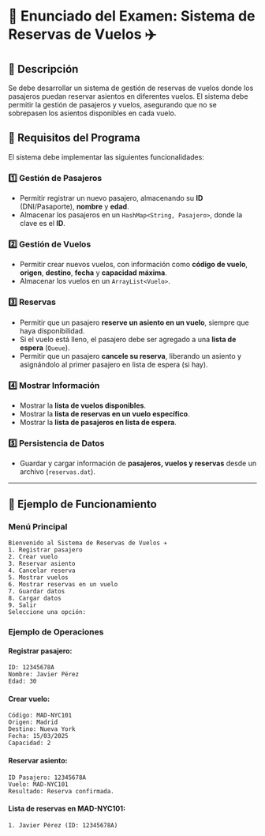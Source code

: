 # 📜 Enunciado del Examen: Sistema de Reservas de Vuelos ✈️

## 📌 Descripción
Se debe desarrollar un sistema de gestión de reservas de vuelos donde los pasajeros puedan reservar asientos en diferentes vuelos. El sistema debe permitir la gestión de pasajeros y vuelos, asegurando que no se sobrepasen los asientos disponibles en cada vuelo.

## 📌 Requisitos del Programa
El sistema debe implementar las siguientes funcionalidades:

### 1️⃣ Gestión de Pasajeros
- Permitir registrar un nuevo pasajero, almacenando su **ID** (DNI/Pasaporte), **nombre** y **edad**.
- Almacenar los pasajeros en un `HashMap<String, Pasajero>`, donde la clave es el **ID**.

### 2️⃣ Gestión de Vuelos
- Permitir crear nuevos vuelos, con información como **código de vuelo**, **origen**, **destino**, **fecha** y **capacidad máxima**.
- Almacenar los vuelos en un `ArrayList<Vuelo>`.

### 3️⃣ Reservas
- Permitir que un pasajero **reserve un asiento en un vuelo**, siempre que haya disponibilidad.
- Si el vuelo está lleno, el pasajero debe ser agregado a una **lista de espera** (`Queue`).
- Permitir que un pasajero **cancele su reserva**, liberando un asiento y asignándolo al primer pasajero en lista de espera (si hay).

### 4️⃣ Mostrar Información
- Mostrar la **lista de vuelos disponibles**.
- Mostrar la **lista de reservas en un vuelo específico**.
- Mostrar la **lista de pasajeros en lista de espera**.

### 5️⃣ Persistencia de Datos
- Guardar y cargar información de **pasajeros, vuelos y reservas** desde un archivo (`reservas.dat`).

---

## 📜 Ejemplo de Funcionamiento

### Menú Principal
```text
Bienvenido al Sistema de Reservas de Vuelos ✈️
1. Registrar pasajero
2. Crear vuelo
3. Reservar asiento
4. Cancelar reserva
5. Mostrar vuelos
6. Mostrar reservas en un vuelo
7. Guardar datos
8. Cargar datos
9. Salir
Seleccione una opción:
```

### Ejemplo de Operaciones

#### Registrar pasajero:
```text
ID: 12345678A
Nombre: Javier Pérez
Edad: 30
```

#### Crear vuelo:
```text
Código: MAD-NYC101
Origen: Madrid
Destino: Nueva York
Fecha: 15/03/2025
Capacidad: 2
```

#### Reservar asiento:
```text
ID Pasajero: 12345678A
Vuelo: MAD-NYC101
Resultado: Reserva confirmada.
```

#### Lista de reservas en MAD-NYC101:
```text
1. Javier Pérez (ID: 12345678A)
